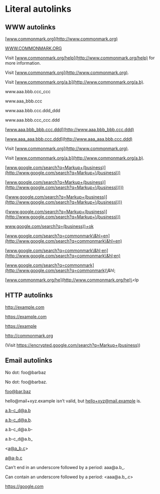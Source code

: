 # Literal autolinks

## WWW autolinks

[www.commonmark.org](http://www.commonmark.org)

[WWW.COMMONMARK.ORG](http://WWW.COMMONMARK.ORG)

Visit [www.commonmark.org/help](http://www.commonmark.org/help) for more information.

Visit [www.commonmark.org](http://www.commonmark.org).

Visit [www.commonmark.org/a.b](http://www.commonmark.org/a.b).

www\.aaa.bbb.ccc_ccc

www\.aaa_bbb.ccc

www\.aaa.bbb.ccc.ddd_ddd

www\.aaa.bbb.ccc_ccc.ddd

[www.aaa.bbb_bbb.ccc.ddd](http://www.aaa.bbb_bbb.ccc.ddd)

[www.aaa_aaa.bbb.ccc.ddd](http://www.aaa_aaa.bbb.ccc.ddd)

Visit [www.commonmark.org](http://www.commonmark.org).

Visit [www.commonmark.org/a.b](http://www.commonmark.org/a.b).

[www.google.com/search?q=Markup+(business)](http://www.google.com/search?q=Markup+\(business\))

[www.google.com/search?q=Markup+(business)](http://www.google.com/search?q=Markup+\(business\))))

([www.google.com/search?q=Markup+(business)](http://www.google.com/search?q=Markup+\(business\)))

([www.google.com/search?q=Markup+(business)](http://www.google.com/search?q=Markup+\(business\))

[www.google.com/search?q=(business))+ok](http://www.google.com/search?q=\(business\)\)+ok)

[www.google.com/search?q=commonmark\&hl=en](http://www.google.com/search?q=commonmark\&hl=en)

[www.google.com/search?q=commonmark\&hl;en](http://www.google.com/search?q=commonmark\&hl;en)

[www.google.com/search?q=commonmark](http://www.google.com/search?q=commonmark)\&hl;

[www.commonmark.org/he](http://www.commonmark.org/he)\<lp

## HTTP autolinks

<http://example.com>

<https://example.com>

<https://example>

<http://commonmark.org>

(Visit <https://encrypted.google.com/search?q=Markup+(business)>)

## Email autolinks

No dot: foo\@barbaz

No dot: foo\@barbaz.

<foo@bar.baz>

hello\@mail+xyz.example isn’t valid, but <hello+xyz@mail.example> is.

<a.b-c_d@a.b>

<a.b-c_d@a.b>.

a.b-c_d\@a.b-

a.b-c_d\@a.b\_

<a@a_b.c>

<a@a-b.c>

Can’t end in an underscore followed by a period: aaa\@a.b\_.

Can contain an underscore followed by a period: <aaa@a.b_.c>

<https://google.com>
